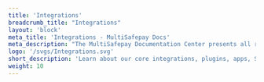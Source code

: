```yaml
---
title: 'Integrations'
breadcrumb_title: "Integrations"
layout: 'block'
meta_title: 'Integrations - MultiSafepay Docs'
meta_description: "The MultiSafepay Documentation Center presents all relevant information about our Plugins and API. You can also find support pages for payment methods, tools and general questions as well as the contact details of our Support and Integration Teams."
logo: '/svgs/Integrations.svg'
short_description: 'Learn about our core integrations, plugins, apps, SDKs, wrappers, and community integrations.'
weight: 10
---
```

